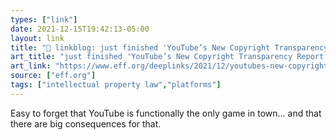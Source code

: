 ```yaml
---
types: ["link"]
date: 2021-12-15T19:42:13-05:00
layout: link
title: "🔗 linkblog: just finished 'YouTube’s New Copyright Transparency Report Leaves a Lot Out | Electronic Frontier Foundation'"
art_title: "just finished 'YouTube’s New Copyright Transparency Report Leaves a Lot Out | Electronic Frontier Foundation"
art_link: "https://www.eff.org/deeplinks/2021/12/youtubes-new-copyright-transparency-report-leaves-lot-out"
source: ["eff.org"]
tags: ["intellectual property law","platforms"]
---
```

Easy to forget that YouTube is functionally the only game in town... and that there are big consequences for that.
